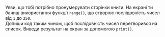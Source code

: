 Уяви, що тобі потрібно пронумерувати сторінки книги. На екрані ти бачиш використання функції `range()`, що створює послідовність чисел від `1` до `250`.  
Допиши код таким чином, щоб послідовність чисел перетворився на список. Виведи результат на екран за допомогою `print()`. 